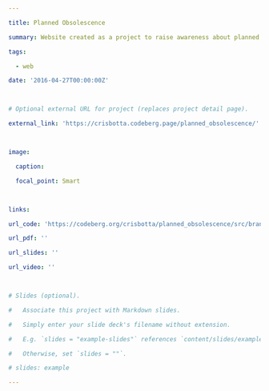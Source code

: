```yaml
---

title: Planned Obsolescence

summary: Website created as a project to raise awareness about planned obsolescence and its consequences.

tags:

  - web

date: '2016-04-27T00:00:00Z'



# Optional external URL for project (replaces project detail page).

external_link: 'https://crisbotta.codeberg.page/planned_obsolescence/'



image:

  caption: 

  focal_point: Smart



links:

url_code: 'https://codeberg.org/crisbotta/planned_obsolescence/src/branch/pages'

url_pdf: ''

url_slides: ''

url_video: ''



# Slides (optional).

#   Associate this project with Markdown slides.

#   Simply enter your slide deck's filename without extension.

#   E.g. `slides = "example-slides"` references `content/slides/example-slides.md`.

#   Otherwise, set `slides = ""`.

# slides: example

---
```




